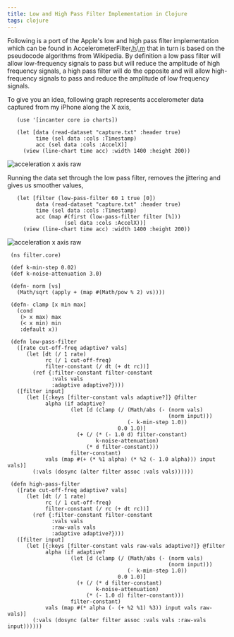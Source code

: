 ```yaml
---
title: Low and High Pass Filter Implementation in Clojure
tags: clojure
---
```


Following is a port of the Apple's low and high pass filter
implementation which can be found in
AccelerometerFilter[.h](http://www.google.com/codesearch/p?hl=en#vKT0bxqM9lQ/trunk/Classes/AccelerometerFilter.h&q=AccelerometerFilter.h)/[.m](http://www.google.com/codesearch/p?hl=en#vKT0bxqM9lQ/trunk/Classes/AccelerometerFilter.m)
that in turn is based on the pseudocode algorithms from Wikipedia. By
definition a low pass filter will allow low-frequency signals to pass
but will reduce the amplitude of high frequency signals, a high pass
filter will do the opposite and will allow high-frequency signals to
pass and reduce the amplitude of low frequency signals.

To give you an idea, following graph represents accelerometer data
captured from my iPhone along the X axis,

       (use '[incanter core io charts])

       (let [data (read-dataset "capture.txt" :header true)
             time (sel data :cols :Timestamp)
             acc (sel data :cols :AccelX)]
         (view (line-chart time acc) :width 1400 :height 200))

![acceleration x axis raw](/images/post/x-acc-raw.png)

Running the data set through the low pass filter, removes the jittering
and gives us smoother values,

       (let [filter (low-pass-filter 60 1 true [0])
             data (read-dataset "capture.txt" :header true)
             time (sel data :cols :Timestamp)
             acc (map #(first (low-pass-filter filter [%]))
                      (sel data :cols :AccelX))]
         (view (line-chart time acc) :width 1400 :height 200))

![acceleration x axis raw](/images/post/x-acc-low-pass.png)

     (ns filter.core)

     (def k-min-step 0.02)
     (def k-noise-attenuation 3.0)

     (defn- norm [vs]
       (Math/sqrt (apply + (map #(Math/pow % 2) vs))))

     (defn- clamp [x min max]
       (cond
        (> x max) max
        (< x min) min
        :default x))

     (defn low-pass-filter
       ([rate cut-off-freq adaptive? vals]
          (let [dt (/ 1 rate)
                rc (/ 1 cut-off-freq)
                filter-constant (/ dt (+ dt rc))]
            (ref {:filter-constant filter-constant
                  :vals vals
                  :adaptive adaptive?})))
       ([filter input]
          (let [{:keys [filter-constant vals adaptive?]} @filter
                alpha (if adaptive?
                        (let [d (clamp (/ (Math/abs (- (norm vals)
                                                       (norm input)))
                                          (- k-min-step 1.0))
                                       0.0 1.0)]
                          (+ (/ (* (- 1.0 d) filter-constant)
                                k-noise-attenuation)
                             (* d filter-constant)))
                        filter-constant)
                vals (map #(+ (* %1 alpha) (* %2 (- 1.0 alpha))) input vals)]
            (:vals (dosync (alter filter assoc :vals vals))))))

     (defn high-pass-filter
       ([rate cut-off-freq adaptive? vals]
          (let [dt (/ 1 rate)
                rc (/ 1 cut-off-freq)
                filter-constant (/ rc (+ dt rc))]
            (ref {:filter-constant filter-constant
                  :vals vals
                  :raw-vals vals
                  :adaptive adaptive?})))
       ([filter input]
          (let [{:keys [filter-constant vals raw-vals adaptive?]} @filter
                alpha (if adaptive?
                        (let [d (clamp (/ (Math/abs (- (norm vals)
                                                       (norm input)))
                                          (- k-min-step 1.0))
                                       0.0 1.0)]
                          (+ (/ (* d filter-constant)
                                k-noise-attenuation)
                             (* (- 1.0 d) filter-constant)))
                        filter-constant)
                vals (map #(* alpha (- (+ %2 %1) %3)) input vals raw-vals)]
            (:vals (dosync (alter filter assoc :vals vals :raw-vals input))))))
